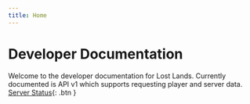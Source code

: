 ```yaml
---
title: Home
---
```

# Developer Documentation

Welcome to the developer documentation for Lost Lands. Currently documented is API v1 which supports requesting player and server data. 
<br />
[Server Status](https://status.lostlands.co/){: .btn }
